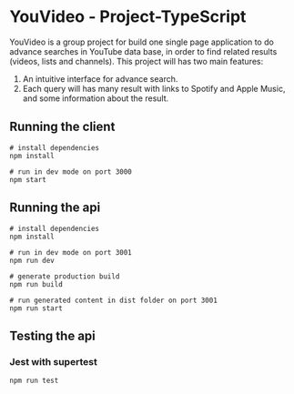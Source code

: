 # YouVideo - Project-TypeScript

YouVideo is a group project for build one single page application to do advance searches in YouTube data base, in order to find related results (videos, lists and channels).
This project will has two main features:
1. An intuitive interface for advance search.
2. Each query will has many result with links to Spotify and Apple Music, and some information about the result.


## Running the client

```
# install dependencies
npm install

# run in dev mode on port 3000
npm start
```

## Running the api

```
# install dependencies
npm install

# run in dev mode on port 3001
npm run dev

# generate production build
npm run build

# run generated content in dist folder on port 3001
npm run start
```

## Testing the api

### Jest with supertest

```
npm run test
```
